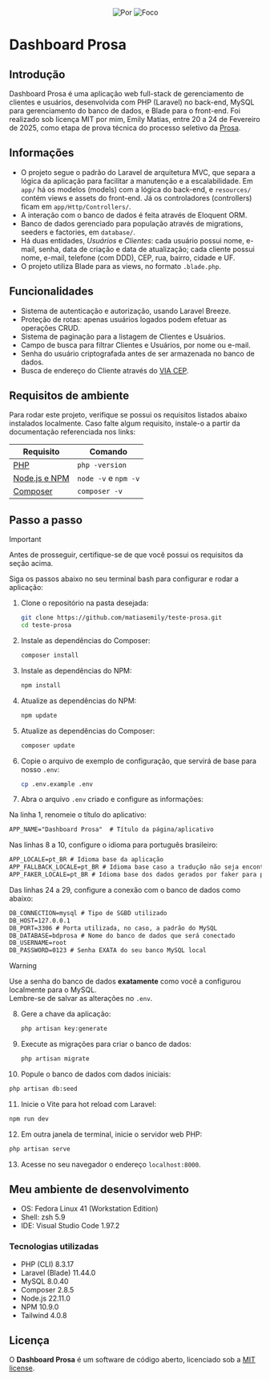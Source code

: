 <p align="center">
  <img alt="Por" src="https://img.shields.io/badge/Por-Emily%20Matias-ff69b4?style=for-the-badge">
  <img alt="Foco" src="https://img.shields.io/badge/Stacks-PHP%20(Laravel),_Blade-00B8B5?style=for-the-badge">
</p>

# Dashboard Prosa

## Introdução
Dashboard Prosa é uma aplicação web full-stack de gerenciamento de clientes e usuários, desenvolvida com PHP (Laravel) no back-end, MySQL para gerenciamento do banco de dados, e Blade para o front-end. Foi realizado sob licença MIT por mim, Emily Matias, entre 20 a 24 de Fevereiro de 2025, como etapa de prova técnica do processo seletivo da [Prosa](https://prosa.eco.br/a-prosa/).

## Informações
- O projeto segue o padrão do Laravel de arquitetura MVC, que separa a lógica da aplicação para facilitar a manutenção e a escalabilidade. Em `app/` há os modelos (models) com a lógica do back-end, e `resources/` contém views e assets do front-end. Já os controladores (controllers) ficam em `app/Http/Controllers/`.
- A interação com o banco de dados é feita através de Eloquent ORM.
- Banco de dados gerenciado para população através de migrations, seeders e factories, em `database/`.
- Há duas entidades, *Usuários* e *Clientes*: cada usuário possui nome, e-mail, senha, data de criação e data de atualização; cada cliente possui nome, e-mail, telefone (com DDD), CEP, rua, bairro, cidade e UF.
- O projeto utiliza Blade para as views, no formato `.blade.php`.

## Funcionalidades
- Sistema de autenticação e autorização, usando Laravel Breeze.
- Proteção de rotas: apenas usuários logados podem efetuar as operações CRUD.
- Sistema de paginação para a listagem de Clientes e Usuários.
- Campo de busca para filtrar Clientes e Usuários, por nome ou e-mail.
- Senha do usuário criptografada antes de ser armazenada no banco de dados.
- Busca de endereço do Cliente através do [VIA CEP](https://viacep.com.br/).

## Requisitos de ambiente
Para rodar este projeto, verifique se possui os requisitos listados abaixo instalados localmente. Caso falte algum requisito, instale-o a partir da documentação referenciada nos links:

| Requisito | Comando |
|-----------|---------|
|[PHP](https://www.php.net/manual/pt_BR/install.php)| `php -version` |
| [Node.js e NPM](https://docs.npmjs.com/downloading-and-installing-node-js-and-npm) | `node -v` e `npm -v` |
| [Composer](https://getcomposer.org/download/) | `composer -v` |

## Passo a passo
> [!IMPORTANT]
> Antes de prosseguir, certifique-se de que você possui os requisitos da seção acima.

Siga os passos abaixo no seu terminal bash para configurar e rodar a aplicação:

1. Clone o repositório na pasta desejada:
   ```bash
   git clone https://github.com/matiasemily/teste-prosa.git
   cd teste-prosa
   ```

2. Instale as dependências do Composer:
   ```bash
   composer install
   ```

3. Instale as dependências do NPM:
   ```bash
   npm install
   ```

4. Atualize as dependências do NPM:
   ```bash
   npm update
   ```

5. Atualize as dependências do Composer:
   ```bash
   composer update
   ```

6. Copie o arquivo de exemplo de configuração, que servirá de base para nosso `.env`:
   ```bash
   cp .env.example .env
   ```

7. Abra o arquivo `.env` criado e configure as informações:

Na linha 1, renomeie o título do aplicativo:
   ```txt
   APP_NAME="Dashboard Prosa"  # Título da página/aplicativo
   ```
Nas linhas 8 a 10, configure o idioma para português brasileiro:
   ```txt
   APP_LOCALE=pt_BR # Idioma base da aplicação
   APP_FALLBACK_LOCALE=pt_BR # Idioma base caso a tradução não seja encontrada
   APP_FAKER_LOCALE=pt_BR # Idioma base dos dados gerados por faker para popular o banco
   ```
Das linhas 24 a 29, configure a conexão com o banco de dados como abaixo:
   ```txt
   DB_CONNECTION=mysql # Tipo de SGBD utilizado
   DB_HOST=127.0.0.1
   DB_PORT=3306 # Porta utilizada, no caso, a padrão do MySQL
   DB_DATABASE=bdprosa # Nome do banco de dados que será conectado
   DB_USERNAME=root
   DB_PASSWORD=0123 # Senha EXATA do seu banco MySQL local
   ```
   >[!WARNING]
   >Use a senha do banco de dados **exatamente** como você a configurou localmente para o MySQL. <br>
   >Lembre-se de salvar as alterações no `.env`.
   
8. Gere a chave da aplicação:
   ```bash
   php artisan key:generate
   ```

9. Execute as migrações para criar o banco de dados:
   ```bash
   php artisan migrate
   ```

10. Popule o banco de dados com dados iniciais:
   ```bash
   php artisan db:seed
   ```

11. Inicie o Vite para hot reload com Laravel:
   ```bash
   npm run dev
   ```

12. Em outra janela de terminal, inicie o servidor web PHP:
   ```bash
   php artisan serve
   ```
   
13. Acesse no seu navegador o endereço `localhost:8000`.

## Meu ambiente de desenvolvimento
- OS: Fedora Linux 41 (Workstation Edition)
- Shell: zsh 5.9
- IDE: Visual Studio Code 1.97.2

### Tecnologias utilizadas
- PHP (CLI) 8.3.17
- Laravel (Blade) 11.44.0
- MySQL 8.0.40
- Composer 2.8.5
- Node.js 22.11.0
- NPM 10.9.0
- Tailwind 4.0.8

## Licença

O **Dashboard Prosa** é um software de código aberto, licenciado sob a [MIT license](https://opensource.org/licenses/MIT).
